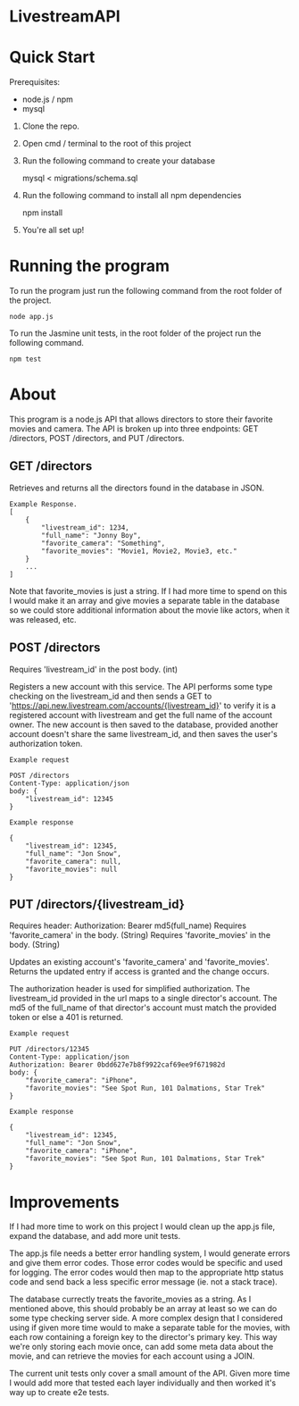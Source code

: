 LivestreamAPI
===============

Quick Start
===============

Prerequisites:
- node.js / npm
- mysql

1. Clone the repo.
2. Open cmd / terminal to the root of this project
3. Run the following command to create your database

    mysql < migrations/schema.sql

4. Run the following command to install all npm dependencies

    npm install

5. You're all set up!

Running the program
===================

To run the program just run the following command from the root folder of the project.

    node app.js

To run the Jasmine unit tests, in the root folder of the project run the following command.

    npm test


About
===============

This program is a node.js API that allows directors to store their favorite
movies and camera. The API is broken up into three endpoints: GET /directors,
POST /directors, and PUT /directors.

GET /directors
---------------

Retrieves and returns all the directors found in the database in JSON.

    Example Response.
    [
        {
            "livestream_id": 1234,
            "full_name": "Jonny Boy",
            "favorite_camera": "Something",
            "favorite_movies": "Movie1, Movie2, Movie3, etc."
        }
        ...
    ]

Note that favorite_movies is just a string. If I had more time to spend on this
I would make it an array and give movies a separate table in the database so 
we could store additional information about the movie like actors, when it was released,
etc.

POST /directors
--------------
Requires 'livestream_id' in the post body. (int)

Registers a new account with this service. The API performs some type checking on the livestream_id
and then sends a GET to 'https://api.new.livestream.com/accounts/{livestream_id}' to verify it is a
registered account with livestream and get the full name of the account owner. The new account
is then saved to the database, provided another account doesn't share the same livestream_id, and
then saves the user's authorization token.

    Example request

    POST /directors
    Content-Type: application/json
    body: {
        "livestream_id": 12345
    }

    Example response

    {
        "livestream_id": 12345,
        "full_name": "Jon Snow",
        "favorite_camera": null,
        "favorite_movies": null
    }

PUT /directors/{livestream_id}
--------------
Requires header: Authorization: Bearer md5(full_name)
Requires 'favorite_camera' in the body. (String)
Requires 'favorite_movies' in the body. (String)

Updates an existing account's 'favorite_camera' 
and 'favorite_movies'. Returns the updated entry if access is granted and the change occurs.

The authorization header is used for simplified authorization. The livestream_id provided in the url
maps to a single director's account. The md5 of the full_name of that director's account must match
the provided token or else a 401 is returned.

    Example request

    PUT /directors/12345
    Content-Type: application/json
    Authorization: Bearer 0bdd627e7b8f9922caf69ee9f671982d
    body: {
        "favorite_camera": "iPhone",
        "favorite_movies": "See Spot Run, 101 Dalmations, Star Trek"
    }

    Example response

    {
        "livestream_id": 12345,
        "full_name": "Jon Snow",
        "favorite_camera": "iPhone",
        "favorite_movies": "See Spot Run, 101 Dalmations, Star Trek"
    }

Improvements
=============
If I had more time to work on this project I would clean up the app.js file, expand the database, and
add more unit tests. 

The app.js file needs a better error handling system, I would generate errors
and give them error codes. Those error codes would be specific and used for logging. The error codes would
then map to the appropriate http status code and send back a less specific error message (ie. not a stack
trace).

The database currectly treats the favorite_movies as a string. As I mentioned above, this should probably
be an array at least so we can do some type checking server side. A more complex design that I considered 
using if given more time would to make a separate table for the movies, with each row containing a foreign key
to the director's primary key. This way we're only storing each movie once, can add some meta data about the movie,
and can retrieve the movies for each account using a JOIN.

The current unit tests only cover a small amount of the API. Given more time I would add more that tested each
layer individually and then worked it's way up to create e2e tests.